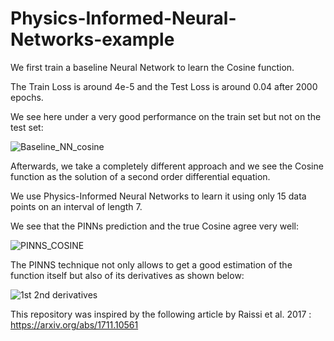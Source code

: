 # Physics-Informed-Neural-Networks-example

We first train a baseline Neural Network to learn the Cosine function.

The Train Loss is around 4e-5 and the Test Loss is around 0.04 after 2000 epochs.

We see here under a very good performance on the train set but not on the test set:

![Baseline_NN_cosine](https://github.com/SohrabSamimi/Physics-Informed-Neural-Networks-example/assets/58103877/8e6d8f5b-0f7d-417c-9f96-f455f8145983)

Afterwards, we take a completely different approach and we see the Cosine function as the solution of a second order differential equation.

We use Physics-Informed Neural Networks to learn it using only 15 data points on an interval of length 7.

We see that the PINNs prediction and the true Cosine agree very well:

![PINNS_COSINE](https://github.com/SohrabSamimi/Physics-Informed-Neural-Networks-example/assets/58103877/3e3350aa-18dc-4e3a-9015-8e22306984fb)

The PINNS technique not only allows to get a good estimation of the function itself but also of its derivatives as shown below:

![1st 2nd derivatives](https://github.com/SohrabSamimi/Physics-Informed-Neural-Networks-example/assets/58103877/8dd8f52c-50d1-4059-8c10-f79c621841fa)


This repository was inspired by the following article by Raissi et al. 2017 : https://arxiv.org/abs/1711.10561



